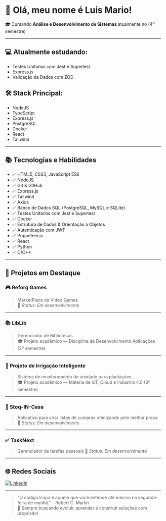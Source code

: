 # 👋 Olá, meu nome é Luis Mario!

🎓 Cursando **Análise e Desenvolvimento de Sistemas** atualmente no (4º semestre)  

---

## 💻 Atualmente estudando:
-  Testes Unitarios com Jest e Supertest
-  Express.js
-  Validação de Dados com ZOD
  

## 🛠️ Stack Principal:
- NodeJS
- TypeScript
- Express.js
- PostgreSQL
- Docker
- React
- Tailwind

---

## 📚 Tecnologias e Habilidades
- ✅ HTML5, CSS3, JavaScript ES6
- ✅ NodeJS
- ✅ Git & GitHub
- ✅ Express.js
- ✅ Tailwind
- ✅ Axios
- ✅ Banco de Dados SQL (PostgreSQL, MySQL e SQLite)
- ✅ Testes Unitarios com Jest e Supertest
- ✅ Docker
- ✅ Estrutura de Dados & Orientação a Objetos
- ✅ Autenticação com JWT
- ✅ Puppeteer.js
- ✅ React
- ✅ Python
- ✅ C/C++

---

## 🚧 Projetos em Destaque

### 🎮 **Reforg Games**
> MarketPlace de Video Games  
🔧 *Status: Em desenvolvimento*

---

### 📚 **LibLib**
> Gerenciador de Bibliotecas  
🎓 Projeto acadêmico — Disciplina de Desenvolvimento Aplicações (2º semestre)

---

### 🌿 **Projeto de Irrigação Inteligente**
> Sistema de monitoramento de umidade para plantações  
🎓 Projeto acadêmico — Materia de IoT, Cloud e Industria 4.0 (3º semestre)

---

### 🛒 **Stoq-IN-Casa**
> Aplicativo para criar listas de compras otimizando pelo melhor preço 
🔧 *Status: Em desenvolvimento*

---

### ✅ **TaskNext**
> Gerenciador de tarefas pessoais
🔧 *Status: Em desenvolvimento*

---

## 🌐 Redes Sociais

[![LinkedIn](https://img.shields.io/badge/LinkedIn-blue?logo=linkedin&style=flat-square)](https://www.linkedin.com/in/luis-mario-dos-santos-8125b0305/)

---

> "O código limpo é aquele que você entende até mesmo na segunda-feira de manhã." – Robert C. Martin  
🧠 Sempre buscando evoluir, aprender e construir soluções com propósito!

